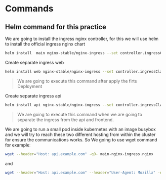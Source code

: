 # Commands
## Helm command for this practice 

We are going to install the ingress nginx controller, for this we will use helm to install the official ingress
nginx chart

```sh
helm install  main nginx-stable/nginx-ingress --set controller.ingressClass=nginx --namespace nginx --create-namespace
```
Create separate ingress web
```sh
helm install web nginx-stable/nginx-ingress --set controller.ingressClass=nginx-web --namespace nginx-web --create-namespace
```
> We are going to execute this command after apply the firts Deployment

Create separate ingress api
```sh
helm install api nginx-stable/nginx-ingress --set controller.ingressClass=nginx-api --set controller.service.type=NodePort --set controller.service.httppPort.nodePort=30030  --set controller.enablePreviewPolicies=true --namespace nginx-api --create-namespace
```
> We are going to execute this command when we are going to separate the ingress from the api and frontend.

We are going to run a small pod inside kubernetes with an image busybox and we will try to reach these two different hosting
from within the cluster for ensure the communications works. So We going to use wget  command for example:

```sh
wget --header="Host: api.example.com" -qO- main-nginx-ingress.nginx
```
and

```sh 
wget --header="Host: api.example.com" --header="User-Agent: Mozilla" -qO- main-nginx-ingress.nginx
```

